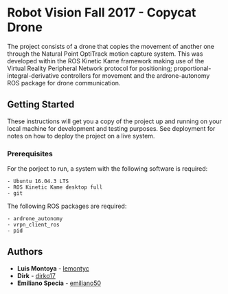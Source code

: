 # Robot Vision Fall 2017 - Copycat Drone
The project consists of a drone that copies the movement of another one through the Natural Point OptiTrack motion capture system. This was developed within the ROS Kinetic Kame framework making use of the Virtual Reality Peripheral Network protocol  for positioning; proportional-integral-derivative controllers for movement  and the ardrone-autonomy ROS package for drone communication. 

## Getting Started

These instructions will get you a copy of the project up and running on your local machine for development and testing purposes. See deployment for notes on how to deploy the project on a live system.

### Prerequisites

For the porject to run, a system with the following software is required:

```
- Ubuntu 16.04.3 LTS
- ROS Kinetic Kame desktop full
- git
```

The following ROS packages are required:

```
- ardrone_autonomy
- vrpn_client_ros
- pid
```


## Authors

* **Luis Montoya** -  [lemontyc](https://github.com/lemontyc)
* **Dirk** -  [dirko17](https://github.com/dirko17)
* **Emiliano Specia** -  [emiliano50](https://github.com/emiliano50)


